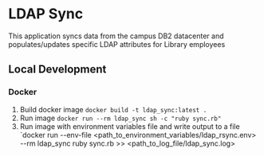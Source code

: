 # LDAP Sync

This application syncs data from the campus DB2 datacenter and populates/updates
specific LDAP attributes for Library employees

## Local Development

### Docker
1. Build docker image `docker build -t ldap_sync:latest .`
1. Run image `docker run --rm ldap_sync sh -c "ruby sync.rb"`
1. Run image with environment variables file and write output to a file `docker run --env-file <path_to_environment_variables/ldap_rsync.env> --rm ldap_sync ruby sync.rb >> <path_to_log_file/ldap_sync.log>

